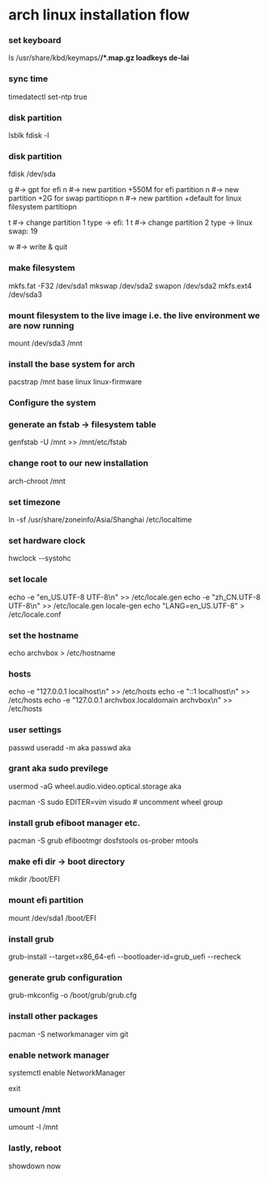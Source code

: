 # arch linux installation flow

### set keyboard
ls /usr/share/kbd/keymaps/**/*.map.gz
loadkeys de-lai**


### sync time
timedatectl set-ntp true


### disk partition
lsblk
fdisk -l

### disk partition
fdisk /dev/sda

g  #-> gpt for efi
n  #-> new partition  +550M  for efi partition
n  #-> new partition  +2G  for swap partitiopn
n  #-> new partition  +default  for linux filesystem partitiopn

t  #-> change partition 1 type  -> efi: 1
t  #-> change partition 2 type  -> linux swap: 19

w  #-> write & quit


### make filesystem
mkfs.fat -F32 /dev/sda1
mkswap /dev/sda2
swapon /dev/sda2
mkfs.ext4 /dev/sda3

### mount filesystem to the live image i.e. the live environment we are now running
mount /dev/sda3 /mnt


### install the base system for arch
pacstrap /mnt base linux linux-firmware


### Configure the system
### generate an fstab  -> filesystem table
genfstab -U /mnt >> /mnt/etc/fstab

### change root to our new installation
arch-chroot /mnt

### set timezone
ln -sf /usr/share/zoneinfo/Asia/Shanghai /etc/localtime

### set hardware clock
hwclock --systohc

### set locale 
echo -e "en_US.UTF-8 UTF-8\n" >> /etc/locale.gen
echo -e "zh_CN.UTF-8 UTF-8\n" >> /etc/locale.gen
locale-gen
echo "LANG=en_US.UTF-8" > /etc/locale.conf

### set the hostname
echo archvbox > /etc/hostname

### hosts
echo -e "127.0.0.1      localhost\n" >> /etc/hosts
echo -e "::1            localhost\n" >> /etc/hosts
echo -e "127.0.0.1      archvbox.localdomain    archvbox\n" >> /etc/hosts

### user settings
passwd
useradd -m aka
passwd aka

### grant aka sudo previlege
usermod -aG wheel.audio.video.optical.storage aka

pacman -S sudo
EDITER=vim visudo  # uncomment wheel group

### install grub efiboot manager etc.
pacman -S grub efibootmgr dosfstools os-prober mtools

### make efi dir -> boot directory
mkdir /boot/EFI

### mount efi partition
mount /dev/sda1 /boot/EFI

### install grub
grub-install --target=x86_64-efi --bootloader-id=grub_uefi --recheck

### generate grub configuration
grub-mkconfig -o /boot/grub/grub.cfg

### install other packages
pacman -S networkmanager vim git

### enable network manager
systemctl enable NetworkManager

exit

### umount /mnt
umount -l /mnt

### lastly,  reboot
showdown now




